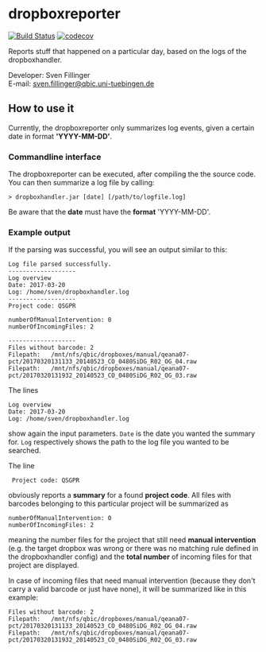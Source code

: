 # dropboxreporter
[![Build Status](https://qbic-intranet.am10.uni-tuebingen.de/jenkins/buildStatus/icon?job=dropboxreporter&build=4)](https://qbic-intranet.am10.uni-tuebingen.de/jenkins/job/dropboxreporter/4/) [![codecov](https://codecov.io/gh/qbicsoftware/dropboxreporter/branch/development/graph/badge.svg)](https://codecov.io/gh/qbicsoftware/dropboxreporter)

Reports stuff that happened on a particular day, based on the logs of the dropboxhandler.

Developer: Sven Fillinger<br>
E-mail: sven.fillinger@qbic.uni-tuebingen.de

## How to use it
Currently, the dropboxreporter only summarizes log events, given a certain date in format **'YYYY-MM-DD'**.

### Commandline interface
The dropboxreporter can be executed, after compiling the the source code. You can then summarize a log file by calling:

    > dropboxhandler.jar [date] [/path/to/logfile.log]

Be aware that the **date** must have the **format** 'YYYY-MM-DD'.

### Example output
If the parsing was successful, you will see an output similar to this:

    Log file parsed successfully.
    -------------------
    Log overview
    Date: 2017-03-20
    Log: /home/sven/dropboxhandler.log
    -------------------
    Project code: QSGPR

    numberOfManualIntervention: 0
    numberOfIncomingFiles: 2

    -------------------
    Files without barcode: 2
    Filepath:	/mnt/nfs/qbic/dropboxes/manual/qeana07-pct/20170320131133_20140523_CO_0480SiDG_R02_OG_04.raw
    Filepath:	/mnt/nfs/qbic/dropboxes/manual/qeana07-pct/20170320131932_20140523_CO_0480SiDG_R02_OG_03.raw
    
The lines 

    Log overview
    Date: 2017-03-20
    Log: /home/sven/dropboxhandler.log
    
show again the input parameters. ```Date``` is the date you wanted the summary for. ```Log``` respectively shows the path to the log file you wanted to be searched.

The line

     Project code: QSGPR

obviously reports a **summary** for a found **project code**. All files with barcodes belonging to this particular project will be summarized as

    numberOfManualIntervention: 0
    numberOfIncomingFiles: 2
    
meaning the number files for the project that still need **manual intervention** (e.g. the target dropbox was wrong or there was no matching rule defined in the dropboxhandler config) and the **total
number** of incoming files for that project are displayed.

In case of incoming files that need manual intervention (because they don't carry a valid barcode or just have none), it will be summarized
like in this example:

    Files without barcode: 2
    Filepath:	/mnt/nfs/qbic/dropboxes/manual/qeana07-pct/20170320131133_20140523_CO_0480SiDG_R02_OG_04.raw
    Filepath:	/mnt/nfs/qbic/dropboxes/manual/qeana07-pct/20170320131932_20140523_CO_0480SiDG_R02_OG_03.raw
 
